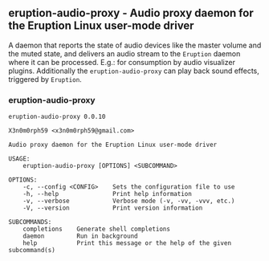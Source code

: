 ## eruption-audio-proxy - Audio proxy daemon for the Eruption Linux user-mode driver

A daemon that reports the state of audio devices like the master volume and the muted state, and delivers an
audio stream to the `Eruption` daemon where it can be processed. E.g.: for consumption by audio visualizer plugins.
Additionally the `eruption-audio-proxy` can play back sound effects, triggered by `Eruption`.

### eruption-audio-proxy

```shell
eruption-audio-proxy 0.0.10

X3n0m0rph59 <x3n0m0rph59@gmail.com>

Audio proxy daemon for the Eruption Linux user-mode driver

USAGE:
    eruption-audio-proxy [OPTIONS] <SUBCOMMAND>

OPTIONS:
    -c, --config <CONFIG>    Sets the configuration file to use
    -h, --help               Print help information
    -v, --verbose            Verbose mode (-v, -vv, -vvv, etc.)
    -V, --version            Print version information

SUBCOMMANDS:
    completions    Generate shell completions
    daemon         Run in background
    help           Print this message or the help of the given subcommand(s)
```
